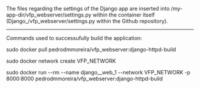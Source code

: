 The files regarding the settings of the Django app are inserted into /my-app-dir/vfp_webserver/settings.py within the container itself (Django_/vfp_webserver/settings.py within the Github repository).

----------------

Commands used to successufully build the application:

  sudo docker pull pedrodmmoreira/vfp_webserver:django-httpd-build

  sudo docker network create VFP_NETWORK  

  sudo docker run --rm  --name django__web_1 --network VFP_NETWORK -p 8000:8000 pedrodmmoreira/vfp_webserver:django-httpd-build 
  
